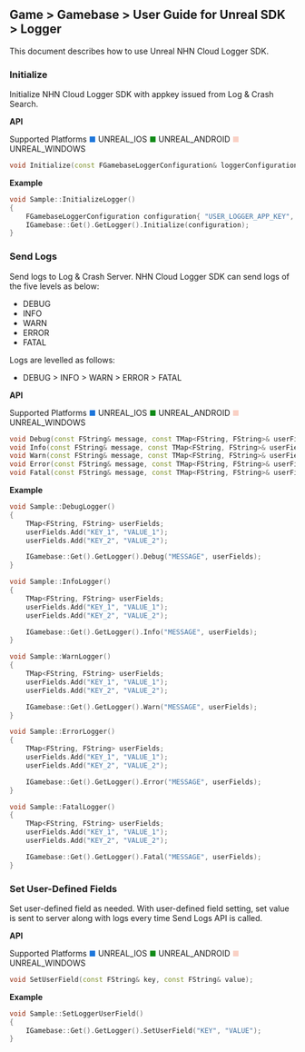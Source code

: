 ## Game > Gamebase > User Guide for Unreal SDK > Logger

This document describes how to use Unreal NHN Cloud Logger SDK.  

### Initialize
Initialize NHN Cloud Logger SDK with appkey issued from Log & Crash Search. 

**API**

Supported Platforms
<span style="color:#1D76DB; font-size: 10pt">■</span> UNREAL_IOS
<span style="color:#0E8A16; font-size: 10pt">■</span> UNREAL_ANDROID
<span style="color:#F9D0C4; font-size: 10pt">■</span> UNREAL_WINDOWS

```cpp
void Initialize(const FGamebaseLoggerConfiguration& loggerConfiguration);
```

**Example**
```cpp
void Sample::InitializeLogger()
{
    FGamebaseLoggerConfiguration configuration{ "USER_LOGGER_APP_KEY", enableCrashReporter };
    IGamebase::Get().GetLogger().Initialize(configuration);
}
```

### Send Logs
Send logs to Log & Crash Server. 
NHN Cloud Logger SDK can send logs of the five levels as below: 

* DEBUG
* INFO
* WARN
* ERROR
* FATAL

Logs are levelled as follows:

* DEBUG > INFO > WARN > ERROR > FATAL

**API**

Supported Platforms
<span style="color:#1D76DB; font-size: 10pt">■</span> UNREAL_IOS
<span style="color:#0E8A16; font-size: 10pt">■</span> UNREAL_ANDROID
<span style="color:#F9D0C4; font-size: 10pt">■</span> UNREAL_WINDOWS

```cpp
void Debug(const FString& message, const TMap<FString, FString>& userFields = TMap<FString, FString>());
void Info(const FString& message, const TMap<FString, FString>& userFields = TMap<FString, FString>());
void Warn(const FString& message, const TMap<FString, FString>& userFields = TMap<FString, FString>());
void Error(const FString& message, const TMap<FString, FString>& userFields = TMap<FString, FString>());
void Fatal(const FString& message, const TMap<FString, FString>& userFields = TMap<FString, FString>());
```

**Example**
```cpp
void Sample::DebugLogger()
{
    TMap<FString, FString> userFields;
    userFields.Add("KEY_1", "VALUE_1");
    userFields.Add("KEY_2", "VALUE_2");

    IGamebase::Get().GetLogger().Debug("MESSAGE", userFields);
}

void Sample::InfoLogger()
{
    TMap<FString, FString> userFields;
    userFields.Add("KEY_1", "VALUE_1");
    userFields.Add("KEY_2", "VALUE_2");

    IGamebase::Get().GetLogger().Info("MESSAGE", userFields);
}

void Sample::WarnLogger()
{
    TMap<FString, FString> userFields;
    userFields.Add("KEY_1", "VALUE_1");
    userFields.Add("KEY_2", "VALUE_2");

    IGamebase::Get().GetLogger().Warn("MESSAGE", userFields);
}

void Sample::ErrorLogger()
{
    TMap<FString, FString> userFields;
    userFields.Add("KEY_1", "VALUE_1");
    userFields.Add("KEY_2", "VALUE_2");

    IGamebase::Get().GetLogger().Error("MESSAGE", userFields);
}

void Sample::FatalLogger()
{
    TMap<FString, FString> userFields;
    userFields.Add("KEY_1", "VALUE_1");
    userFields.Add("KEY_2", "VALUE_2");

    IGamebase::Get().GetLogger().Fatal("MESSAGE", userFields);
}
```

### Set User-Defined Fields
Set user-defined field as needed. 
With user-defined field setting, set value is sent to server along with logs every time Send Logs API is called. 

**API**

Supported Platforms
<span style="color:#1D76DB; font-size: 10pt">■</span> UNREAL_IOS
<span style="color:#0E8A16; font-size: 10pt">■</span> UNREAL_ANDROID
<span style="color:#F9D0C4; font-size: 10pt">■</span> UNREAL_WINDOWS

```cpp
void SetUserField(const FString& key, const FString& value);
```

**Example**
```cpp
void Sample::SetLoggerUserField()
{
    IGamebase::Get().GetLogger().SetUserField("KEY", "VALUE");
}
```
